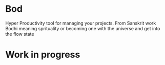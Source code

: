 # Bod
Hyper Productivity tool for managing your projects. From Sanskrit work Bodhi meaning sprituality or becoming one with the universe and get into the flow state



# Work in progress
